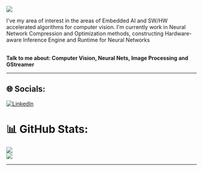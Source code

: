 <img src="https://capsule-render.vercel.app/api?type=waving&color=gradient&height=300&section=header&text=Hi!%20I%27m%20%20Vimal.&fontSize=60"></img>


I've my area of interest in the areas of Embedded AI and SW/HW accelerated algorithms for computer vision. I'm currently work in Neural Network Compression and Optimization methods, constructing Hardware-aware Inference Engine and Runtime for Neural Networks

<br>
<b>Talk to me about: Computer Vision, Neural Nets, Image Processing and GStreamer </b>

---


## 🌐 Socials:
[![LinkedIn](https://img.shields.io/badge/LinkedIn-%230077B5.svg?logo=linkedin&logoColor=white)](https://www.linkedin.com/in/vimal-william-6b24b0165/) 


# 📊 GitHub Stats:
![](https://github-readme-stats.vercel.app/api?username=VimalWill&theme=tokyonight&hide_border=false&include_all_commits=false&count_private=false)<br/>
![](https://github-readme-streak-stats.herokuapp.com/?user=VimalWill&theme=tokyonight&hide_border=false)<br/>


---
<!-- Proudly created with GPRM ( https://gprm.itsvg.in ) -->
